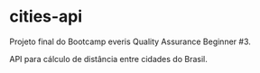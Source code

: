 # cities-api

Projeto final do Bootcamp everis Quality Assurance Beginner #3.

API para cálculo de distância entre cidades do Brasil.
